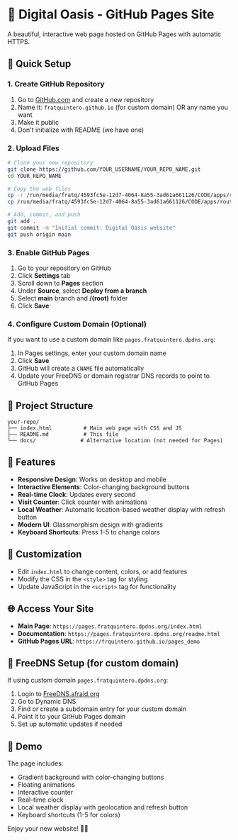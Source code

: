 # 🌴 Digital Oasis - GitHub Pages Site

A beautiful, interactive web page hosted on GitHub Pages with automatic HTTPS.

## 🚀 Quick Setup

### 1. Create GitHub Repository
1. Go to [GitHub.com](https://github.com) and create a new repository
2. Name it: `fratquintero.github.io` (for custom domain) OR any name you want
3. Make it public
4. Don't initialize with README (we have one)

### 2. Upload Files
```bash
# Clone your new repository
git clone https://github.com/YOUR_USERNAME/YOUR_REPO_NAME.git
cd YOUR_REPO_NAME

# Copy the web files
cp -r /run/media/fratq/4593fc5e-12d7-4064-8a55-3ad61a661126/CODE/apps/router_test/docs/* ./
cp /run/media/fratq/4593fc5e-12d7-4064-8a55-3ad61a661126/CODE/apps/router_test/README.md ./

# Add, commit, and push
git add .
git commit -m "Initial commit: Digital Oasis website"
git push origin main
```

### 3. Enable GitHub Pages
1. Go to your repository on GitHub
2. Click **Settings** tab
3. Scroll down to **Pages** section
4. Under **Source**, select **Deploy from a branch**
5. Select **main** branch and **/(root)** folder
6. Click **Save**

### 4. Configure Custom Domain (Optional)
If you want to use a custom domain like `pages.fratquintero.dpdns.org`:
1. In Pages settings, enter your custom domain name
2. Click **Save**
3. GitHub will create a `CNAME` file automatically
4. Update your FreeDNS or domain registrar DNS records to point to GitHub Pages

## 📁 Project Structure
```
your-repo/
├── index.html          # Main web page with CSS and JS
├── README.md           # This file
└── docs/              # Alternative location (not needed for Pages)
```

## 🎨 Features
- **Responsive Design**: Works on desktop and mobile
- **Interactive Elements**: Color-changing background buttons
- **Real-time Clock**: Updates every second
- **Visit Counter**: Click counter with animations
- **Local Weather**: Automatic location-based weather display with refresh button
- **Modern UI**: Glassmorphism design with gradients
- **Keyboard Shortcuts**: Press 1-5 to change colors

## 🔧 Customization
- Edit `index.html` to change content, colors, or add features
- Modify the CSS in the `<style>` tag for styling
- Update JavaScript in the `<script>` tag for functionality

## 🌐 Access Your Site
- **Main Page**: `https://pages.fratquintero.dpdns.org/index.html`
- **Documentation**: `https://pages.fratquintero.dpdns.org/readme.html`
- **GitHub Pages URL**: `https://frquintero.github.io/pages_demo`

## 📝 FreeDNS Setup (for custom domain)
If using custom domain `pages.fratquintero.dpdns.org`:
1. Login to [FreeDNS.afraid.org](https://freedns.afraid.org)
2. Go to Dynamic DNS
3. Find or create a subdomain entry for your custom domain
4. Point it to your GitHub Pages domain
5. Set up automatic updates if needed

## 🎯 Demo
The page includes:
- Gradient background with color-changing buttons
- Floating animations
- Interactive counter
- Real-time clock
- Local weather display with geolocation and refresh button
- Keyboard shortcuts (1-5 for colors)

Enjoy your new website! 🌴✨